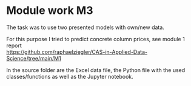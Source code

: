 # Module work M3

The task was to use two presented models with own/new data. 

For this purpose I tried to predict concrete column prices, see module 1 report
<br>
https://github.com/raphaelziegler/CAS-in-Applied-Data-Science/tree/main/M1

In the source folder are the Excel data file, the Python file with the used classes/functions as well as the Jupyter notebook.
